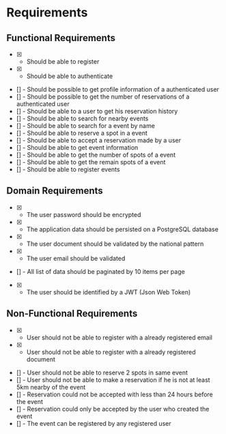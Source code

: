 # Requirements

## Functional Requirements
- [x] - Should be able to register
- [x] - Should be able to authenticate
- [] - Should be possible to get profile information of a authenticated user
- [] - Should be possible to get the number of reservations of a authenticated user
- [] - Should be able to a user to get his reservation history
- [] - Should be able to search for nearby events 
- [] - Should be able to search for a event by name
- [] - Should be able to reserve a spot in a event
- [] - Should be able to accept a reservation made by a user
- [] - Should be able to get event information
- [] - Should be able to get the number of spots of a event
- [] - Should be able to get the remain spots of a event
- [] - Should be able to register events

## Domain Requirements
- [x] - The user password should be encrypted
- [x] - The application data should be persisted on a PostgreSQL database
- [x] - The user document should be validated by the national pattern
- [x] - The user email should be validated
- [] - All list of data should be paginated by 10 items per page
- [x] - The user should be identified by a JWT (Json Web Token)

## Non-Functional Requirements
- [x] - User should not be able to register with a already registered email
- [x] - User should not be able to register with a already registered document
- [] - User should not be able to reserve 2 spots in same event
- [] - User should not be able to make a reservation if he is not at least 5km nearby of the event
- [] - Reservation could not be accepted with less than 24 hours before the event
- [] - Reservation could only be accepted by the user who created the event
- [] - The event can be registered by any registered user
